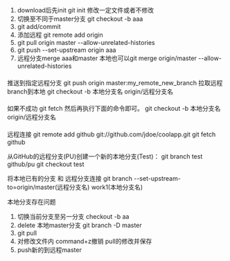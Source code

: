 1. download后先init git init
修改一定文件或者不修改
2. 切换至不同于master分支 git checkout -b aaa
2. git add/commit 
3. 添加远程 git remote add origin <url>
4. git pull origin master --allow-unrelated-histories
5. git push --set-upstream origin aaa
6. 远程分支merge aaa和master
  本地也可以git merge origin/master --allow-unrelated-histories
#### 
推送到指定远程分支
  git push origin master:my_remote_new_branch
拉取远程branch到本地
git checkout -b 本地分支名 origin/远程分支名
#### 
如果不成功
git fetch
然后再执行下面的命令即可。
git checkout -b 本地分支名 origin/远程分支名
####
远程连接
git remote add github git://github.com/jdoe/coolapp.git
git fetch github

从GitHub的远程分支(PU)创建一个新的本地分支(Test)：
git branch test github/pu
git checkout test

将本地已有的分支 和 远程分支连接
git branch --set-upstream-to=origin/master(远程分支名)  work1(本地分支名)

本地分支存在问题
1. 切换当前分支至另一分支 
checkout -b aa
2. delete 本地master分支
git branch -D master
3. git pull
4. 对修改文件内 command+z撤销 pull的修改并保存
5. push新的到远程master
